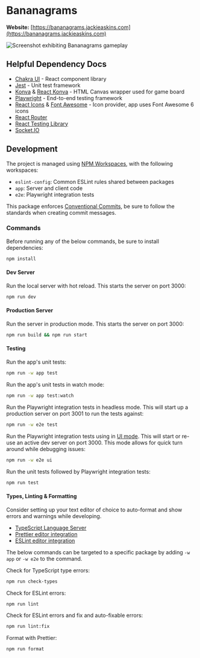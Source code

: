 # Bananagrams

**Website:** [https://bananagrams.jackieaskins.com](https://bananagrams.jackieaskins.com)

![Screenshot exhibiting Bananagrams gameplay](https://github.com/jackieaskins/bananagrams/assets/11819607/387d071a-932a-4bab-a262-b7af6f089bfa)

## Helpful Dependency Docs

- [Chakra UI](https://chakra-ui.com/) - React component library
- [Jest](https://jestjs.io/docs/getting-started) - Unit test framework
- [Konva](https://konvajs.org/docs/index.html) & [React Konva](https://konvajs.org/docs/react/index.html) - HTML Canvas wrapper used for game board
- [Playwright](https://playwright.dev/docs/intro) - End-to-end testing framework
- [React Icons](https://react-icons.github.io/react-icons/icons/fa6/) & [Font Awesome](https://fontawesome.com/search?o=r&m=free) - Icon provider, app uses Font Awesome 6 icons
- [React Router](https://reactrouter.com/en/main/start/overview)
- [React Testing Library](https://testing-library.com/docs/)
- [Socket.IO](https://socket.io/docs/v4/)

## Development

The project is managed using [NPM Workspaces](https://docs.npmjs.com/cli/v10/using-npm/workspaces), with the following workspaces:

- `eslint-config`: Common ESLint rules shared between packages
- `app`: Server and client code
- `e2e`: Playwright integration tests

This package enforces [Conventional Commits](https://www.conventionalcommits.org/en/v1.0.0/), be sure to follow the standards when creating commit messages.

### Commands

Before running any of the below commands, be sure to install dependencies:

```bash
npm install
```

#### Dev Server

Run the local server with hot reload. This starts the server on port 3000:

```bash
npm run dev
```

#### Production Server

Run the server in production mode. This starts the server on port 3000:

```bash
npm run build && npm run start
```

#### Testing

Run the app's unit tests:

```bash
npm run -w app test
```

Run the app's unit tests in watch mode:

```bash
npm run -w app test:watch
```

Run the Playwright integration tests in headless mode. This will start up a production server on port 3001 to run the tests against:

```bash
npm run -w e2e test
```

Run the Playwright integration tests using in [UI mode](https://playwright.dev/docs/test-ui-mode). This will start or re-use an active dev server on port 3000. This mode allows for quick turn around while debugging issues:

```bash
npm run -w e2e ui
```

Run the unit tests followed by Playwright integration tests:

```bash
npm run test
```

#### Types, Linting & Formatting

Consider setting up your text editor of choice to auto-format and show errors and warnings while developing.

- [TypeScript Language Server](https://github.com/typescript-language-server/typescript-language-server)
- [Prettier editor integration](https://prettier.io/docs/en/editors)
- [ESLint editor integration](https://eslint.org/docs/latest/use/integrations#editors)

The below commands can be targeted to a specific package by adding `-w app` or `-w e2e` to the command.

Check for TypeScript type errors:

```bash
npm run check-types
```

Check for ESLint errors:

```bash
npm run lint
```

Check for ESLint errors and fix and auto-fixable errors:

```bash
npm run lint:fix
```

Format with Prettier:

```bash
npm run format
```
